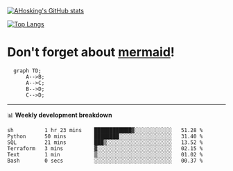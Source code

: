 [![AHosking's GitHub stats](https://github-readme-stats.vercel.app/api?username=ahosking&count_private=true&show_icons=true&theme=onedark&hide_rank=true&include_all_commits=true)](https://github.com/ahosking)

[![Top Langs](https://github-readme-stats.vercel.app/api/top-langs/?username=ahosking&layout=compact&theme=onedark)](https://github.com/ahosking)


# Don't forget about [mermaid](https://github.blog/2022-02-14-include-diagrams-markdown-files-mermaid/)!

```mermaid
  graph TD;
      A-->B;
      A-->C;
      B-->D;
      C-->D;
```
-------

📊 **Weekly development breakdown**

<!--START_SECTION:waka-->

```text
sh          1 hr 23 mins    ████████████▓░░░░░░░░░░░░   51.28 %
Python      50 mins         ████████░░░░░░░░░░░░░░░░░   31.40 %
SQL         21 mins         ███▒░░░░░░░░░░░░░░░░░░░░░   13.52 %
Terraform   3 mins          ▓░░░░░░░░░░░░░░░░░░░░░░░░   02.15 %
Text        1 min           ▒░░░░░░░░░░░░░░░░░░░░░░░░   01.02 %
Bash        0 secs          ░░░░░░░░░░░░░░░░░░░░░░░░░   00.37 %
```

<!--END_SECTION:waka-->
